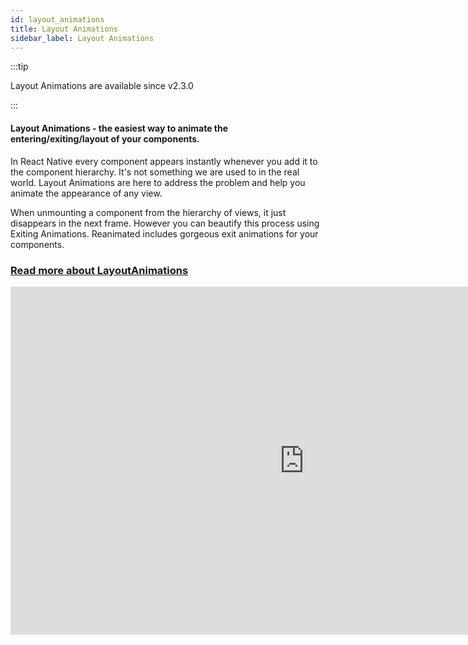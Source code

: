```yaml
---
id: layout_animations
title: Layout Animations
sidebar_label: Layout Animations
---
```


:::tip

Layout Animations are available since v2.3.0

:::

#### Layout Animations - the easiest way to animate the entering/exiting/layout of your components.

In React Native every component appears instantly whenever you add it to the component hierarchy. It's not something we are used to in the real world. Layout Animations are here to address the problem and help you animate the appearance of any view.

When unmounting a component from the hierarchy of views, it just disappears in the next frame. However you can beautify this process using Exiting Animations. Reanimated includes gorgeous exit animations for your components.

### [Read more about LayoutAnimations](./../api/LayoutAnimations/entryAnimations)

<iframe width="940px" height="557px" src="https://www.youtube.com/embed/6UXfS6FI674" frameborder="0" allow="accelerometer; autoplay; clipboard-write; encrypted-media; gyroscope; picture-in-picture" allowfullscreen></iframe>
